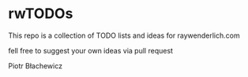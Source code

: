 # rwTODOs

This repo is a collection of TODO lists and ideas for raywenderlich.com

fell free to suggest your own ideas via pull request

Piotr Błachewicz
